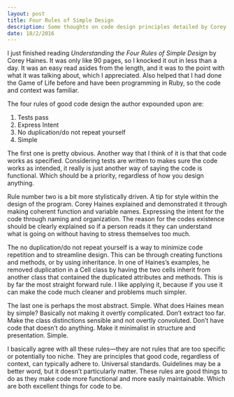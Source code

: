 ```yaml
---
layout: post
title: Four Rules of Simple Design
description: Some thoughts on code design principles detailed by Corey Haines
date: 18/2/2016
---
```


I just finished reading *Understanding the Four Rules of Simple Design* by Corey Haines. It was only like 90 pages, so I knocked it out in less than a day. It was an easy read asides from the length, and it was to the point with what it was talking about, which I appreciated. Also helped that I had done the Game of Life before and have been programming in Ruby, so the code and context was familiar.

The four rules of good code design the author expounded upon are:

 1. Tests pass
 2. Express Intent
 3. No duplication/do not repeat yourself
 4. Simple


The first one is pretty obvious. Another way that I think of it is that that code works as specified. Considering tests are written to makes sure the code works as intended, it really is just another way of saying the code is functional. Which should be a priority, regardless of how you design anything.

Rule number two is a bit more stylistically driven. A tip for style within the design of the program. Corey Haines explained and demonstrated it through making coherent function and variable names. Expressing the intent for the code through naming and organization. The reason for the codes existence should be clearly explained so if a person reads it they can understand what is going on without having to stress themselves too much.

The no duplication/do not repeat yourself is a way to minimize code repetition and to streamline design. This can be through creating functions and methods, or by using inheritance. In one of Haines’s examples, he removed duplication in a Cell class by having the two cells inherit from another class that contained the duplicated attributes and methods. This is by far the most straight forward rule. I like applying it, because if you use it can make the code much cleaner and problems much simpler.

The last one is perhaps the most abstract. Simple. What does Haines mean by simple? Basically not making it overtly complicated. Don’t extract too far. Make the class distinctions sensible and not overtly convoluted. Don’t have code that doesn’t do anything. Make it minimalist in structure and presentation. Simple.

I basically agree with all these rules—they are not rules that are too specific or potentially too niche. They are principles that good code, regardless of context, can typically adhere to. Universal standards. Guidelines may be a better word, but it doesn’t particularly matter. These rules are good things to do as they make code more functional and more easily maintainable. Which are both excellent things for code to be.

